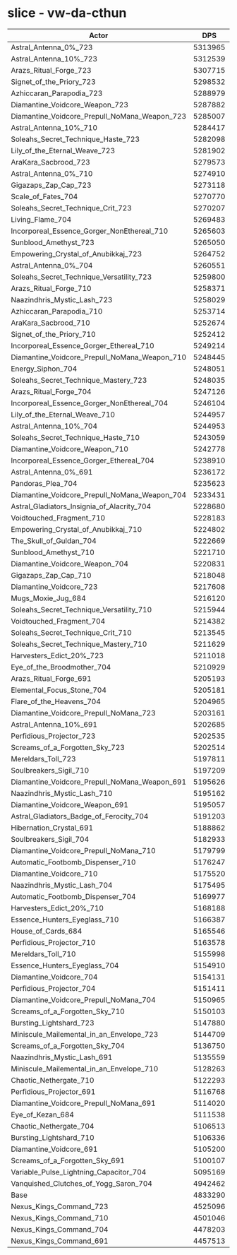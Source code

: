 # slice - vw-da-cthun
| Actor | DPS | Increase |
|---|:---:|:---:|
|Astral_Antenna_0%_723|5313965|9.95%|
|Astral_Antenna_10%_723|5312539|9.92%|
|Arazs_Ritual_Forge_723|5307715|9.82%|
|Signet_of_the_Priory_723|5298532|9.63%|
|Azhiccaran_Parapodia_723|5288979|9.43%|
|Diamantine_Voidcore_Weapon_723|5287882|9.41%|
|Diamantine_Voidcore_Prepull_NoMana_Weapon_723|5285007|9.35%|
|Astral_Antenna_10%_710|5284417|9.33%|
|Soleahs_Secret_Technique_Haste_723|5282098|9.29%|
|Lily_of_the_Eternal_Weave_723|5281902|9.28%|
|AraKara_Sacbrood_723|5279573|9.23%|
|Astral_Antenna_0%_710|5274910|9.14%|
|Gigazaps_Zap_Cap_723|5273118|9.10%|
|Scale_of_Fates_704|5270770|9.05%|
|Soleahs_Secret_Technique_Crit_723|5270207|9.04%|
|Living_Flame_704|5269483|9.02%|
|Incorporeal_Essence_Gorger_NonEthereal_710|5265603|8.94%|
|Sunblood_Amethyst_723|5265050|8.93%|
|Empowering_Crystal_of_Anubikkaj_723|5264752|8.93%|
|Astral_Antenna_0%_704|5260551|8.84%|
|Soleahs_Secret_Technique_Versatility_723|5259800|8.82%|
|Arazs_Ritual_Forge_710|5258371|8.79%|
|Naazindhris_Mystic_Lash_723|5258029|8.79%|
|Azhiccaran_Parapodia_710|5253714|8.70%|
|AraKara_Sacbrood_710|5252674|8.68%|
|Signet_of_the_Priory_710|5252412|8.67%|
|Incorporeal_Essence_Gorger_Ethereal_710|5249214|8.61%|
|Diamantine_Voidcore_Prepull_NoMana_Weapon_710|5248445|8.59%|
|Energy_Siphon_704|5248051|8.58%|
|Soleahs_Secret_Technique_Mastery_723|5248035|8.58%|
|Arazs_Ritual_Forge_704|5247126|8.56%|
|Incorporeal_Essence_Gorger_NonEthereal_704|5246104|8.54%|
|Lily_of_the_Eternal_Weave_710|5244957|8.52%|
|Astral_Antenna_10%_704|5244953|8.52%|
|Soleahs_Secret_Technique_Haste_710|5243059|8.48%|
|Diamantine_Voidcore_Weapon_710|5242778|8.47%|
|Incorporeal_Essence_Gorger_Ethereal_704|5238910|8.39%|
|Astral_Antenna_0%_691|5236172|8.34%|
|Pandoras_Plea_704|5235623|8.32%|
|Diamantine_Voidcore_Prepull_NoMana_Weapon_704|5233431|8.28%|
|Astral_Gladiators_Insignia_of_Alacrity_704|5228680|8.18%|
|Voidtouched_Fragment_710|5228183|8.17%|
|Empowering_Crystal_of_Anubikkaj_710|5224802|8.10%|
|The_Skull_of_Guldan_704|5222669|8.06%|
|Sunblood_Amethyst_710|5221710|8.04%|
|Diamantine_Voidcore_Weapon_704|5220831|8.02%|
|Gigazaps_Zap_Cap_710|5218048|7.96%|
|Diamantine_Voidcore_723|5217608|7.95%|
|Mugs_Moxie_Jug_684|5216120|7.92%|
|Soleahs_Secret_Technique_Versatility_710|5215944|7.92%|
|Voidtouched_Fragment_704|5214382|7.88%|
|Soleahs_Secret_Technique_Crit_710|5213545|7.87%|
|Soleahs_Secret_Technique_Mastery_710|5211629|7.83%|
|Harvesters_Edict_20%_723|5211018|7.82%|
|Eye_of_the_Broodmother_704|5210929|7.81%|
|Arazs_Ritual_Forge_691|5205193|7.69%|
|Elemental_Focus_Stone_704|5205181|7.69%|
|Flare_of_the_Heavens_704|5204965|7.69%|
|Diamantine_Voidcore_Prepull_NoMana_723|5203161|7.65%|
|Astral_Antenna_10%_691|5202685|7.64%|
|Perfidious_Projector_723|5202535|7.64%|
|Screams_of_a_Forgotten_Sky_723|5202514|7.64%|
|Mereldars_Toll_723|5197811|7.54%|
|Soulbreakers_Sigil_710|5197209|7.53%|
|Diamantine_Voidcore_Prepull_NoMana_Weapon_691|5195626|7.50%|
|Naazindhris_Mystic_Lash_710|5195162|7.49%|
|Diamantine_Voidcore_Weapon_691|5195057|7.48%|
|Astral_Gladiators_Badge_of_Ferocity_704|5191203|7.41%|
|Hibernation_Crystal_691|5188862|7.36%|
|Soulbreakers_Sigil_704|5182933|7.23%|
|Diamantine_Voidcore_Prepull_NoMana_710|5179799|7.17%|
|Automatic_Footbomb_Dispenser_710|5176247|7.10%|
|Diamantine_Voidcore_710|5175520|7.08%|
|Naazindhris_Mystic_Lash_704|5175495|7.08%|
|Automatic_Footbomb_Dispenser_704|5169977|6.97%|
|Harvesters_Edict_20%_710|5168188|6.93%|
|Essence_Hunters_Eyeglass_710|5166387|6.89%|
|House_of_Cards_684|5165546|6.87%|
|Perfidious_Projector_710|5163578|6.83%|
|Mereldars_Toll_710|5155998|6.68%|
|Essence_Hunters_Eyeglass_704|5154910|6.65%|
|Diamantine_Voidcore_704|5154131|6.64%|
|Perfidious_Projector_704|5151411|6.58%|
|Diamantine_Voidcore_Prepull_NoMana_704|5150965|6.57%|
|Screams_of_a_Forgotten_Sky_710|5150103|6.55%|
|Bursting_Lightshard_723|5147880|6.51%|
|Miniscule_Mailemental_in_an_Envelope_723|5144709|6.44%|
|Screams_of_a_Forgotten_Sky_704|5136750|6.28%|
|Naazindhris_Mystic_Lash_691|5135559|6.25%|
|Miniscule_Mailemental_in_an_Envelope_710|5128263|6.10%|
|Chaotic_Nethergate_710|5122293|5.98%|
|Perfidious_Projector_691|5116768|5.87%|
|Diamantine_Voidcore_Prepull_NoMana_691|5114020|5.81%|
|Eye_of_Kezan_684|5111538|5.76%|
|Chaotic_Nethergate_704|5106513|5.65%|
|Bursting_Lightshard_710|5106336|5.65%|
|Diamantine_Voidcore_691|5105200|5.63%|
|Screams_of_a_Forgotten_Sky_691|5100107|5.52%|
|Variable_Pulse_Lightning_Capacitor_704|5095169|5.42%|
|Vanquished_Clutches_of_Yogg_Saron_704|4942462|2.26%|
|Base|4833290|0.00%|
|Nexus_Kings_Command_723|4525096|-6.38%|
|Nexus_Kings_Command_710|4501046|-6.87%|
|Nexus_Kings_Command_704|4478203|-7.35%|
|Nexus_Kings_Command_691|4457513|-7.77%|
